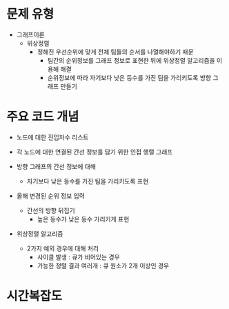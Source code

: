 # 문제 유형 
- 그래프이론
  - 위상정렬
    - 정해진 우선순위에 맞게 전체 팀들의 순서를 나열해야하기 때문 
      - 팀간의 순위정보를 그래프 정보로 표현한 뒤에 위상정렬 알고리즘을 이용해 해결 
      - 순위정보에 따라 자기보다 낮은 등수를 가진 팀을 가리키도록 방향 그래프 만들기 

# 주요 코드 개념
- 노드에 대한 진입차수 리스트

- 각 노드에 대한 연결된 간선 정보를 담기 위한 인접 행렬 그래프

- 방향 그래프의 간선 정보에 대해
  - 자기보다 낮은 등수를 가진 팀을 가리키도록 표현

- 올해 변경된 순위 정보 입력
  - 간선의 방향 뒤집기
    - 높은 등수가 낮은 등수 가리키게 표현 

- 위상정렬 알고리즘
  - 2가지 예외 경우에 대해 처리
    - 사이클 발생 : 큐가 비어있는 경우
    - 가능한 정렬 결과 여러개 : 큐 원소가 2개 이상인 경우

# 시간복잡도

